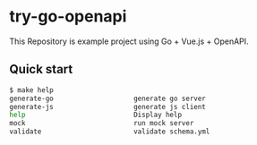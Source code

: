 # try-go-openapi

This Repository is example project using Go + Vue.js + OpenAPI.

## Quick start

```bash
$ make help
generate-go                    generate go server
generate-js                    generate js client
help                           Display help
mock                           run mock server
validate                       validate schema.yml
```
